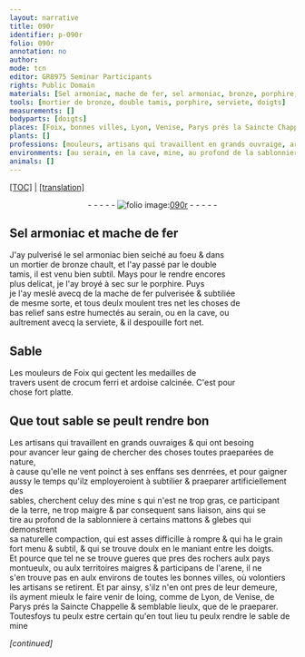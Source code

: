 ```yaml
---
layout: narrative
title: 090r
identifier: p-090r
folio: 090r
annotation: no
author:
mode: tcn
editor: GR8975 Seminar Participants
rights: Public Domain
materials: [Sel armoniac, mache de fer, sel armoniac, bronze, porphire, mache de fer pulverisée & subtiliée, crocum ferri, ardoise calcinée, celuy des mine, terre, arene, sable de mine]
tools: [mortier de bronze, double tamis, porphire, serviete, doigts]
measurements: []
bodyparts: [doigts]
places: [Foix, bonnes villes, Lyon, Venise, Parys prés la Saincte Chappelle]
plants: []
professions: [mouleurs, artisans qui travaillent en grands ouvraige, artisans]
environments: [au serain, en la cave, mine, au profond de la sablonniere, pres des rochers aulx pays montueulx, aulx territoires maigres, aulx environs de toutes les bonnes villes, pres de leur demeure]
animals: []
---
```


 <p><a href="{{ site.baseurl }}/normalized/">[TOC]</a> | <a href="{{ site.baseurl }}/texts/p-090r_tl/" target="_blank">[translation]</a></p><div class="folio" align="center">- - - - - <a href="http://gallica.bnf.fr/ark:/12148/btv1b10500001g/f185.image" target="_blank"><img src="https://cu-mkp.github.io/2017-workshop-edition/assets/photo-icon.png" alt="folio image: " style="display:inline-block; margin-bottom:-3px;"/>090r</a> - - - - - </div>  
  

## <span class="m">Sel armoniac</span> et <span class="m">mache de fer</span>

 
J'ay pulverisé le <span class="m">sel armoniac</span> bien seiché au foeu & dans<br/> un <span class="tl">mortier de <span class="m">bronze</span></span> chault, et l'ay passé par le <span class="tl">double<br/> tamis</span>, il est venu bien subtil. Mays pour le rendre encores<br/> plus delicat, je l'ay broyé à sec sur le <span class="tl"><span class="m">porphire</span></span>. Puys<br/> je l'ay meslé avecq de la <span class="m">mache de fer pulverisée & subtiliée</span><br/> de mesme sorte, et tous deulx moulent tres net les choses de<br/> bas relief sans estre humectés <span class="env">au <span class="tmp">serain</span></span>, ou <span class="env">en la cave</span>, ou<br/> aultrem<span class="exp">ent</span> avecq la <span class="tl">serviete</span>, & il despouille fort net. 
 
 
  

## Sable

 
Les <span class="pro">mouleurs</span> de <span class="pl">Foix</span> qui gectent les medailles de<br/> travers usent de <span class="m">crocum ferri</span> et <span class="m">ardoise calcinée</span>. C'est pour<br/> chose fort platte.
 
 
  

## Que tout sable se peult rendre bon

 
Les <span class="pro">artisans qui travaillent en grands ouvraige</span>s & qui ont besoing<br/> pour avancer leur gaing de chercher des choses toutes praeparées de nature,<br/> à cause qu'elle ne vent poinct à ses enffans ses denrrées, et pour gaigner<br/> aussy le temps qu'ilz employeroient à subtilier & praeparer artificiellem<span class="exp">ent</span> des<br/> sables, cherchent <span class="m">celuy de<span class="del">s</span> <span class="env">mine</span></span> <span class="del">s</span> qui n'est ne trop gras, ce participant<br/> de la <span class="m">terre</span>, ne trop maigre & par consequent sans liaison, ains qui se<br/> tire <span class="env">au profond de la sablonniere</span> à certains mattons & glebes qui demonstrent<br/> sa naturelle compaction, qui est asses difficille à rompre & qui ha le grain<br/> fort menu & subtil, & <span class="sn">qui se trouve doulx en le maniant entre les <span class="tl"><span class="bp">doigts</span></span></span>.<br/> Et pource que tel ne se trouve gueres que <span class="env">pres des rochers aulx pays<br/> montueulx</span>, ou <span class="env">aulx territoires maigres</span> & participans de l'<span class="m">arene</span>, il ne<br/> s'en trouve pas <span class="del">en</span> <span class="env">aulx environs de toutes les <span class="pl">bonnes villes</span></span>, où volontiers<br/> les <span class="pro">artisans</span> se retirent. Et par ainsy, s'ilz n'en ont <span class="env">pres de leur demeure</span>,<br/> ils ayment mieulx le faire venir de loing, co<span class="exp">mm</span>e de <span class="pl">Lyon</span>, de <span class="pl">Venise</span>, de<br/> <span class="pl">Parys prés la S<span class="exp">ainc</span>te Chappelle</span> & semblable lieulx, que de le praeparer.<br/> Toutesfoys tu peulx estre certain qu'en tout lieu tu peulx rendre le <span class="m">sable de <span class="env">mine</span></span>
 
*[continued]*
 
 